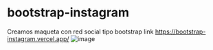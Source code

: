 # bootstrap-instagram
Creamos maqueta con red social tipo bootstrap
link https://bootstrap-instagram.vercel.app/
![image](https://user-images.githubusercontent.com/49735520/233849261-21cd576d-d1f3-4ae5-9fcf-61068bbbf4eb.png)
